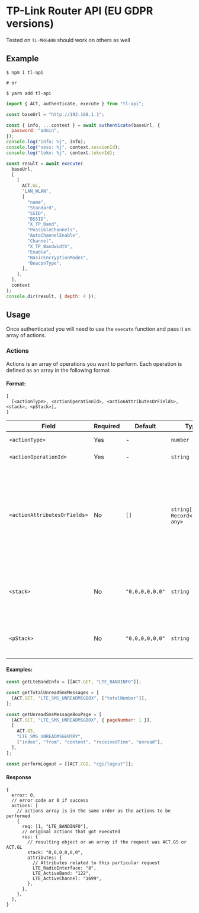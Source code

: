 # TP-Link Router API (EU GDPR versions)

Tested on `TL-MR6400` should work on others as well

## Example

```shell
$ npm i tl-api

# or

$ yarn add tl-api
```

```javascript
import { ACT, authenticate, execute } from "tl-api";

const baseUrl = "http://192.168.1.1";

const { info, ...context } = await authenticate(baseUrl, {
  password: "admin",
});
console.log("info: %j", info);
console.log("sess: %j", context.sessionId);
console.log("tokn: %j", context.tokenId);

const result = await execute(
  baseUrl,
  [
    [
      ACT.GL,
      "LAN_WLAN",
      [
        "name",
        "Standard",
        "SSID",
        "BSSID",
        "X_TP_Band",
        "PossibleChannels",
        "AutoChannelEnable",
        "Channel",
        "X_TP_Bandwidth",
        "Enable",
        "BasicEncryptionModes",
        "BeaconType",
      ],
    ],
  ],
  context
);
console.dir(result, { depth: 4 });
```

## Usage

Once authenticated you will need to use the `execute` function and pass it an array of actions.

### Actions

Actions is an array of operations you want to perform. Each operation is defined as an array in the following format

#### Format:

```
[
  [<actionType>, <actionOperationId>, <actionAttributesOrFields>, <stack>, <pStack>],
]
```

| Field                        | Required | Default         | Type                                | Description                                                                                                                                                                                                                                             | Example                                                        |
| ---------------------------- | -------- | --------------- | ----------------------------------- | ------------------------------------------------------------------------------------------------------------------------------------------------------------------------------------------------------------------------------------------------------- | -------------------------------------------------------------- |
| `<actionType>`               | Yes      | -               | `number`                            | Action type, can be any of `ACT.*`                                                                                                                                                                                                                      | `ACT.GET`                                                      |
| `<actionOperationId>`        | Yes      | -               | `string`                            | String representing the operation                                                                                                                                                                                                                       | `"LTE_BANDINFO"`                                               |
| `<actionAttributesOrFields>` | No       | `[]`            | `string[]` or `Record<string, any>` | Optional list or a key value map of attributes. Writes usually need a map and reads, specifically reading lists requires fields as array. Not all operations require attributes, for such cases you can skip or use an empty array `[]` or object `{}`. | `{pageNumber: 12}` or `['index', 'from', 'content', 'unread']` |
| `<stack>`                    | No       | `"0,0,0,0,0,0"` | `string`                            | Not really sure what this does but some `<actionOperationId>`s require specific "stacks". If ommited the default all zeros are used.                                                                                                                    | `"2,1,0,0,0,0"`                                                |
| `<pStack>`                   | No       | `"0,0,0,0,0,0"` | `string`                            | Not sure if this is used by the device at all, almost always this stays as default all zeros.                                                                                                                                                           | `"0,0,0,0,0,0"`                                                |

#### Examples:

```javascript
const getLteBandInfo = [[ACT.GET, "LTE_BANDINFO"]];

const getTotalUnreadSmsMessages = [
  [ACT.GET, "LTE_SMS_UNREADMSGBOX", ["totalNumber"]],
];

const getUnreadSmsMessageBoxPage = [
  [ACT.SET, "LTE_SMS_UNREADMSGBOX", { pageNumber: 1 }],
  [
    ACT.GS,
    "LTE_SMS_UNREADMSGENTRY",
    ["index", "from", "content", "receivedTime", "unread"],
  ],
];

const performLogout = [[ACT.CGI, "cgi/logout"]];
```

#### Response

```json5
{
  error: 0,
  // error code or 0 if success
  actions: [
    // actions array is in the same order as the actions to be performed
    {
      req: [1, "LTE_BANDINFO"],
      // original actions that got executed
      res: {
        // resulting object or an array if the request was ACT.GS or ACT.GL
        stack: "0,0,0,0,0,0",
        attributes: {
          // Attributes related to this particular request
          LTE_RadioInterface: "8",
          LTE_ActiveBand: "122",
          LTE_ActiveChannel: "1699",
        },
      },
    },
  ],
}
```

